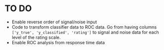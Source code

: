 # TO DO

- Enable reverse order of signal/noise input
- Code to transform classifier data to ROC data. Go from having columns `['y_true', 'y_classified', 'rating']` to signal and noise data for each level of the rating scale.
- Enable ROC analysis from response time data
